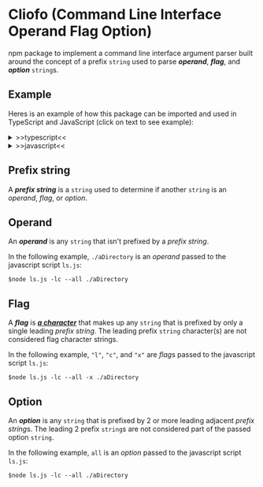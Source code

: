 # Cliofo (Command Line Interface Operand Flag Option)

 npm package to implement a command line interface argument parser built around
 the concept of a prefix `string` used to parse  ***operand***, ***flag***, and
 ***option*** `string`s.

## Example

Heres is an example of how this package can be imported and used in TypeScript
and JavaScript (click on text to see example):

<details>
  <summary>&#62;&#62;typescript&#60;&#60;</summary>

```typescript
import {Cliofo, parseStrings} from "Cliofo";

/*
* The parseStrings function gets passed a prefix string and then string
* arguments to parse into operands, flags, and options based on the provided
* prefix string. For the sake of this example, an array of strings is passed
* in place of where command line arguments could be passed;
*/
const cliofo: Cliofo = parseStrings("-", ["-foo", "--bar", "--baz", "-ao", "./a/path"]

console.log(cliofo.toJsonObj());

// The above statement would print the following object:
{
    operand: {
        strings: [ './a/path' ],
        counts: Map(1) { './a/path' => 1 },
        indexes: Map(1) { './a/path' => [ 4 ] }
    },
    flag: {
        strings: [ 'f', 'o', 'o', 'a', 'o' ],
        counts: Map(3) {
            'f' => 1,
            'o' => 3,
            'a' => 1
        },
        indexes: Map(3) {
            'f' => [ 0 ],
            '0' => [ 0, 3 ],
            'a' => [ 3 ]
        }
    },
    option: {
        strings: [ 'bar', 'baz' ],
        counts: Map(2) { 'bar' => 1, 'baz' => 1 },
        indexes: Map(2) { 'bar' => [ 1 ], 'baz' => [ 2 ] }
    }
}

```

</details>

<details>
  <summary>&#62;&#62;javascript&#60;&#60;</summary>

```javascript
import parseStrings from "Cliofo";

/*
* The parseStrings function gets passed a prefix string and then string
* arguments to parse into operands, flags, and options based on the provided
* prefix string. For the sake of this example, an array of strings is passed
* in place of where command line arguments could be passed;
*/
const cliofo = parseStrings("-", ["-foo", "--bar", "--baz", "-ao", "./a/path"]

console.log(cliofo.toJsonObj());

// The above statement would print the following object:
{
    operand: {
        strings: [ './a/path' ],
        counts: Map(1) { './a/path' => 1 },
        indexes: Map(1) { './a/path' => [ 4 ] }
    },
    flag: {
        strings: [ 'f', 'o', 'o', 'a', 'o' ],
        counts: Map(3) {
            'f' => 1,
            'o' => 3,
            'a' => 1
        },
        indexes: Map(3) {
            'f' => [ 0 ],
            '0' => [ 0, 3 ],
            'a' => [ 3 ]
        }
    },
    option: {
        strings: [ 'bar', 'baz' ],
        counts: Map(2) { 'bar' => 1, 'baz' => 1 },
        indexes: Map(2) { 'bar' => [ 1 ], 'baz' => [ 2 ] }
    }
}

```

</details>

## Prefix string

A ***prefix string*** is a `string` used to determine if another `string` is an
*operand*, *flag*, or *option*.

## Operand

An ***operand*** is any `string` that isn't prefixed by a *prefix string*.

In the following example, `./aDirectory` is an *operand* passed to the
javascript script `ls.js`:

```shell
$node ls.js -lc --all ./aDirectory
```

## Flag

A ***flag*** is <u>***a character***</u> that makes up any `string` that is
prefixed by only a single leading *prefix string*. The leading prefix `string`
character(s) are not considered flag character strings.

In the following example, `"l"`,  `"c"`, and `"x"` are *flag*s passed to the
javascript script `ls.js`:

```shell
$node ls.js -lc --all -x ./aDirectory
```

## Option

An ***option*** is any `string` that is prefixed by 2 or more leading adjacent
*prefix string*s. The leading 2 prefix `string`s are not considered part of the
passed option `string`.

In the following example, `all` is an *option* passed to the
javascript script `ls.js`:

```shell
$node ls.js -lc --all ./aDirectory
```
